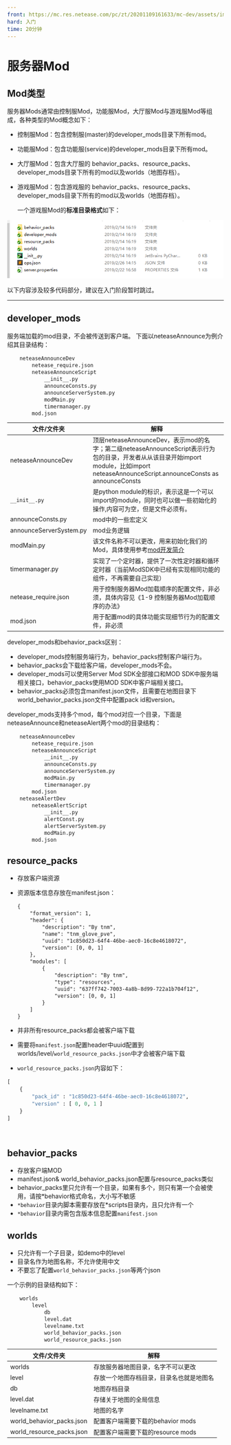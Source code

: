```yaml
---
front: https://mc.res.netease.com/pc/zt/20201109161633/mc-dev/assets/img/image071.96fa4242.png
hard: 入门
time: 20分钟
---
```


# 服务器Mod

## Mod类型

服务器Mods通常由控制服Mod，功能服Mod，大厅服Mod与游戏服Mod等组成，各种类型的Mod概念如下：

- 控制服Mod：包含控制服(master)的developer_mods目录下所有mod。

- 功能服Mod：包含功能服(service)的developer_mods目录下所有mod。

- 大厅服Mod：包含大厅服的 behavior_packs、resource_packs、developer_mods目录下所有的mod以及worlds（地图存档）。

- 游戏服Mod：包含游戏服的 behavior_packs、resource_packs、developer_mods目录下所有的mod以及worlds（地图存档）。

  一个游戏服Mod的**标准目录格式**如下：

![](./images/image071.png)



以下内容涉及较多代码部分，建议在入门阶段暂时跳过。

------



## developer_mods

服务端加载的mod目录，不会被传送到客户端。
下面以neteaseAnnounce为例介绍其目录结构：

		neteaseAnnounceDev
			netease_require.json
			neteaseAnnounceScript
				__init__.py
				announceConsts.py
				announceServerSystem.py
				modMain.py
				timermanager.py
			mod.json

|文件/文件夹|解释|
|--------|----------|
|neteaseAnnounceDev| 顶层neteaseAnnounceDev，表示mod的名字；第二级neteaseAnnounceScript表示行为包的目录，开发者从从该目录开始import module，比如import neteaseAnnounceScript.announceConsts as announceConsts |
|`__init__.py`| 是python module的标识，表示这是一个可以import的module，同时也可以做一些初始化的操作,内容可为空，但是文件必须有。 |
|announceConsts.py| mod中的一些宏定义|
|announceServerSystem.py|mod业务逻辑|
|modMain.py|该文件名称不可以更改，用来初始化我们的Mod，具体使用参考<a href="../../20-玩法开发/13-模组SDK编程/2-Python脚本开发/0-脚本开发入门.html#modmain-py是什么" target="_blank">mod开发简介</a>|
|timermanager.py|实现了一个定时器，提供了一次性定时器和循环定时器（当前ModSDK中已经有实现相同功能的组件，不再需要自己实现）|
|netease_require.json| 用于控制服务器Mod加载顺序的配置文件，非必须，具体内容见《1-9 控制服务器Mod加载顺序的办法》|
|mod.json| 用于配置mod的具体功能实现细节行为的配置文件，非必须|

developer_mods和behavior_packs区别：

- developer_mods控制服务端行为，behavior_packs控制客户端行为。
- behavior_packs会下载给客户端，developer_mods不会。
- developer_mods可以使用Server Mod SDK全部接口和MOD SDK中服务端相关接口，behavior_packs使用MOD SDK中客户端相关接口。
- behavior_packs必须包含manifest.json文件，且需要在地图目录下world_behavior_packs.json文件中配置pack id和version。

developer_mods支持多个mod，每个mod对应一个目录，下面是neteaseAnnounce和neteaseAlert两个mod的目录结构：

		neteaseAnnounceDev
			netease_require.json
			neteaseAnnounceScript
				__init__.py
				announceConsts.py
				announceServerSystem.py
				modMain.py
				timermanager.py
			mod.json
		neteaseAlertDev
			neteaseAlertScript
				__init__.py
				alertConst.py
				alertServerSystem.py
				modMain.py
			mod.json

## resource_packs
- 存放客户端资源

- 资源版本信息存放在manifest.json：

	```
	{
		"format_version": 1,
		"header": {
			"description": "By tnm",
			"name": "tnm_glove_pve",
			"uuid": "1c850d23-64f4-46be-aec0-16c8e4618072",
			"version": [0, 0, 1]
		},
		"modules": [
			{
				"description": "By tnm",
				"type": "resources",
				"uuid": "637ff742-7003-4a8b-8d99-722a1b704f12",
				"version": [0, 0, 1]
			}
		]
	}

	```

- 并非所有resource_packs都会被客户端下载

- 需要将`manifest.json`配置header中uuid配置到worlds/level/`world_resource_packs.json`中才会被客户端下载

- `world_resource_packs.json`内容如下：
```python
[
	{
		"pack_id" : "1c850d23-64f4-46be-aec0-16c8e4618072",
		"version" : [ 0, 0, 1 ]
	}
]
```


​

## behavior_packs
- 存放客户端MOD
- manifest.json& world_behavior_packs.json配置与resource_packs类似
- behavior_packs里只允许有一个目录，如果有多个，则只有第一个会被使用，请按*behavior格式命名，大小写不敏感
- `*behavior`目录内脚本需要存放在*scripts目录内，且只允许有一个
- `*behavior`目录内需包含版本信息配置`manifest.json`

## worlds
- 只允许有一个子目录，如demo中的level
- 目录名作为地图名称，不允许使用中文
- 不要忘了配置`world_behavior_packs.json`等两个json

一个示例的目录结构如下：

		worlds
			level
				db
				level.dat
				levelname.txt
				world_behavior_packs.json
				world_resource_packs.json

|文件/文件夹|解释|
|--------|----------|
|worlds| 存放服务器地图目录，名字不可以更改|
|level| 存放一个地图存档目录，目录名也就是地图名|
| db| 地图存档目录|
| level.dat| 存储关于地图的全局信息|
|levelname.txt|地图的名字|
|world_behavior_packs.json|配置客户端需要下载的behavior mods|
|world_resource_packs.json|配置客户端需要下载的resource mods|
